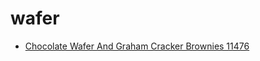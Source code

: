 # wafer

 * [Chocolate Wafer And Graham Cracker Brownies 11476](../../index/c/chocolate-wafer-and-graham-cracker-brownies-11476.json)
